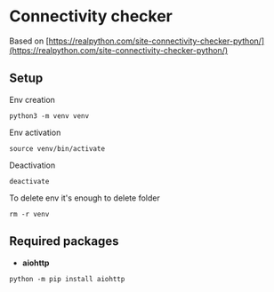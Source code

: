 # Connectivity checker

Based on [https://realpython.com/site-connectivity-checker-python/](https://realpython.com/site-connectivity-checker-python/)

## Setup

Env creation

```
python3 -m venv venv
```

Env activation

```
source venv/bin/activate
```

Deactivation

```
deactivate
```

To delete env it's enough to delete folder

```
rm -r venv
```

## Required packages

* **aiohttp**

`python -m pip install aiohttp`
